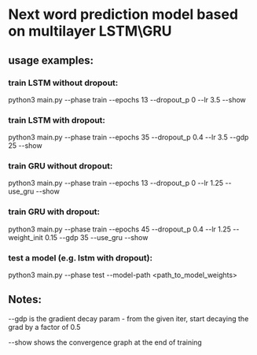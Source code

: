 # Next word prediction model based on multilayer LSTM\GRU

## usage examples:
### train LSTM without dropout:
python3 main.py --phase train --epochs 13 --dropout_p 0 --lr 3.5 --show

### train LSTM with dropout:
python3 main.py --phase train --epochs 35 --dropout_p 0.4 --lr 3.5 --gdp 25 --show

### train GRU without dropout:
python3 main.py --phase train --epochs 13 --dropout_p 0 --lr 1.25 --use_gru --show

### train GRU with dropout:
python3 main.py --phase train --epochs 45 --dropout_p 0.4 --lr 1.25 --weight_init 0.15 --gdp 35 --use_gru --show

### test a model (e.g. lstm with dropout):
python3 main.py --phase test --model-path <path_to_model_weights>

## Notes:
 --gdp is the gradient decay param - from the given iter, start decaying the grad by a factor of 0.5
 
 --show shows the convergence graph at the end of training
